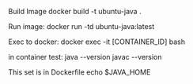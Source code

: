 Build Image
docker build -t ubuntu-java .

Run image:
docker run -td ubuntu-java:latest

Exec to docker:
docker exec -it [CONTAINER_ID] bash

in container test:
java --version
javac --version

This set is in Dockerfile
echo $JAVA_HOME